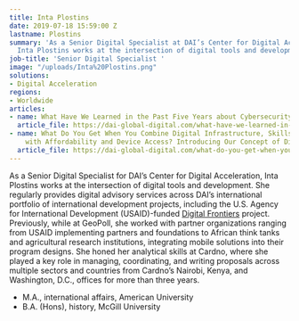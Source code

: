 ```yaml
---
title: Inta Plostins
date: 2019-07-18 15:59:00 Z
lastname: Plostins
summary: 'As a Senior Digital Specialist at DAI’s Center for Digital Acceleration,
  Inta Plostins works at the intersection of digital tools and development. '
job-title: 'Senior Digital Specialist '
image: "/uploads/Inta%20Plostins.png"
solutions:
- Digital Acceleration
regions:
- Worldwide
articles:
- name: What Have We Learned in the Past Five Years about Cybersecurity?
  article_file: https://dai-global-digital.com/what-have-we-learned-in-the-past-five-years-about-cybersecurity.html?utm_source=related-box
- name: What Do You Get When You Combine Digital Infrastructure, Skills, and Trust
    with Affordability and Device Access? Introducing Our Concept of Digital Readiness
  article_file: https://dai-global-digital.com/what-do-you-get-when-you-combine-digital-infrastructure-skills-and-trust-with-affordability-and-device-access-introducing-our-concept-of-digital-readiness.html?utm_source=related-box
---
```


As a Senior Digital Specialist for DAI’s Center for Digital Acceleration, Inta Plostins works at the intersection of digital tools and development. She regularly provides digital advisory services across DAI’s international portfolio of international development projects, including the U.S. Agency for International Development (USAID)-funded [Digital Frontiers](https://www.dai.com/our-work/projects/worldwide-digital-frontiers-df) project. Previously, while at GeoPoll, she worked with partner organizations ranging from USAID implementing partners and foundations to African think tanks and agricultural research institutions, integrating mobile solutions into their program designs. She honed her analytical skills at Cardno, where she played a key role in managing, coordinating, and writing proposals across multiple sectors and countries from Cardno’s Nairobi, Kenya, and Washington, D.C., offices for more than three years. 

* M.A., international affairs, American University
* B.A. (Hons), history, McGill University